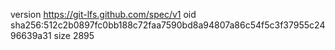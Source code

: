 version https://git-lfs.github.com/spec/v1
oid sha256:512c2b0897fc0bb188c72faa7590bd8a94807a86c54f5c3f37955c2496639a31
size 2895
